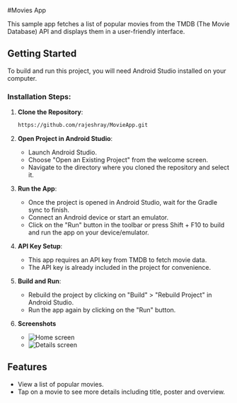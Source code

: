 #Movies App

This sample app fetches a list of popular movies from the TMDB (The Movie Database) API and displays them in a user-friendly interface.

## Getting Started

To build and run this project, you will need Android Studio installed on your computer.

### Installation Steps:

1. **Clone the Repository**: 
   ```sh
   https://github.com/rajeshray/MovieApp.git
   ```

2. **Open Project in Android Studio**:
   - Launch Android Studio.
   - Choose "Open an Existing Project" from the welcome screen.
   - Navigate to the directory where you cloned the repository and select it.

3. **Run the App**:
   - Once the project is opened in Android Studio, wait for the Gradle sync to finish.
   - Connect an Android device or start an emulator.
   - Click on the "Run" button in the toolbar or press Shift + F10 to build and run the app on your device/emulator.

4. **API Key Setup**:
   - This app requires an API key from TMDB to fetch movie data. 
   - The API key is already included in the project for convenience.

5. **Build and Run**:
   - Rebuild the project by clicking on "Build" > "Rebuild Project" in Android Studio.
   - Run the app again by clicking on the "Run" button.

6. **Screenshots**
   - ![Home screen](https://github.com/rajeshray/MovieApp/assets/18261436/7ab1fc31-8500-4ae6-8623-1c2f77679298 "Home screen")
   - ![Details screen](https://github.com/rajeshray/MovieApp/assets/18261436/769a39d8-60fb-45a5-8705-23f0d2794079)

## Features

- View a list of popular movies.
- Tap on a movie to see more details including title, poster and overview.

